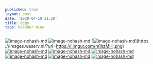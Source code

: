 ```yaml
---
published: true
layout: post
date: '2020-04-10 21:28'
title: Eggs
tags: blender mine 
---
```

[![image-nohash-md](https://i.imgur.com/N1jJkzql.png)
](https://i.imgur.com/N1jJkzq.png)
[![image-nohash-md](https://i.imgur.com/RDFgfDRl.png)](https://i.imgur.com/RDFgfDR.png)
[![image-nohash-md](https://i.imgur.com/m1hzMHjl.png)](https
://images.weserv.nl/?url=https://i.imgur.com/m1hzMHj.png)
[![image-nohash-md](https://i.imgur.com/M3YfcyPl.png)](https://i.imgur.com/M3YfcyP.png)
[![image-nohash-md](https://i.imgur.com/lnoyEX7l.png)](https://i.imgur.com/lnoyEX7.png)
[![image-nohash-md](https://i.imgur.com/HhRVh8il.png)](https://i.imgur.com/HhRVh8i.png)
[![image-nohash-md](https://i.imgur.com/LJiDiHNl.png)](https://i.imgur.com/LJiDiHN.png)
[![image-nohash-md](https://i.imgur.com/5iFcwE9l.png)](https://i.imgur.com/5iFcwE9.png)
[![image-nohash-md](https://i.imgur.com/lM00Zshl.png)](https://i.imgur.com/lM00Zsh.png)
